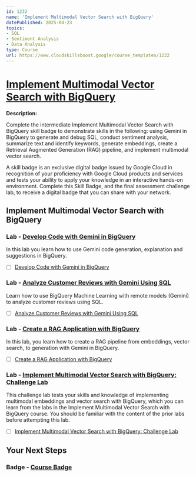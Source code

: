 ```yaml
---
id: 1232
name: 'Implement Multimodal Vector Search with BigQuery'
datePublished: 2025-04-23
topics:
- SQL
- Sentiment Analysis
- Data Analysis
type: Course
url: https://www.cloudskillsboost.google/course_templates/1232
---
```


# [Implement Multimodal Vector Search with BigQuery](https://www.cloudskillsboost.google/course_templates/1232)

**Description:**

Complete the intermediate Implement Multimodal Vector Search with BigQuery skill badge to demonstrate skills in the following: using Gemini in BigQuery to generate and debug SQL, conduct sentiment analysis, summarize text and identify keywords, generate embeddings, create a Retrieval Augmented Generation (RAG) pipeline, and implement multimodal vector search.

A skill badge is an exclusive digital badge issued by Google Cloud in recognition of your proficiency with Google Cloud products and services and tests your ability to apply your knowledge in an interactive hands-on environment. Complete this Skill Badge, and the final assessment challenge lab, to receive a digital badge that you can share with your network.

## Implement Multimodal Vector Search with BigQuery

### Lab - [Develop Code with Gemini in BigQuery](https://www.cloudskillsboost.google/course_templates/1232/labs/531791)

In this lab you learn how to use Gemini code generation, explanation and suggestions in BigQuery.

- [ ] [Develop Code with Gemini in BigQuery](../labs/Develop-Code-with-Gemini-in-BigQuery.md)

### Lab - [Analyze Customer Reviews with Gemini Using SQL](https://www.cloudskillsboost.google/course_templates/1232/labs/531792)

Learn how to use BigQuery Machine Learning with remote models (Gemini) to analyze customer reviews using SQL.

- [ ] [Analyze Customer Reviews with Gemini Using SQL](../labs/Analyze-Customer-Reviews-with-Gemini-Using-SQL.md)

### Lab - [Create a RAG Application with BigQuery](https://www.cloudskillsboost.google/course_templates/1232/labs/531793)

In this lab, you learn how to create a RAG pipeline from embeddings, vector search, to generation with Gemini in BigQuery.

- [ ] [Create a RAG Application with BigQuery](../labs/Create-a-RAG-Application-with-BigQuery.md)

### Lab - [Implement Multimodal Vector Search with BigQuery: Challenge Lab](https://www.cloudskillsboost.google/course_templates/1232/labs/531794)

This challenge lab tests your skills and knowledge of implementing multimodal embeddings and vector search with BigQuery, which you can learn from the labs in the Implement Multimodal Vector Search with BigQuery course. You should be familiar with the content of the prior labs before attempting this lab.

- [ ] [Implement Multimodal Vector Search with BigQuery: Challenge Lab](../labs/Implement-Multimodal-Vector-Search-with-BigQuery-Challenge-Lab.md)

## Your Next Steps

### Badge - [Course Badge](https://www.cloudskillsboost.googleNone)
